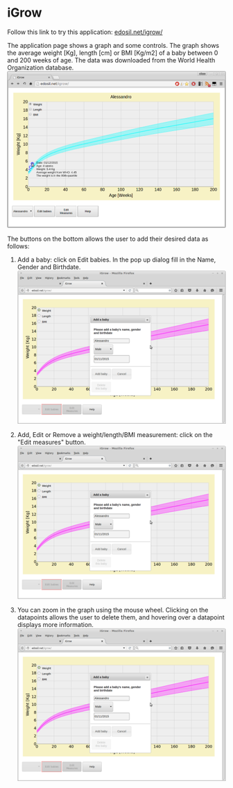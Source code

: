 # iGrow
Follow this link to try this application: 
[edosil.net/igrow/](http://edosil.net/igrow/ "iGrow")

The application page shows a graph and some controls. 
The graph shows the average weight [Kg], length [cm] or BMI [Kg/m2] of a baby between 0 and 200 weeks of age. The data was downloaded from the World Health Organization database. 
![Alt text](https://github.com/aless80/iGrow/blob/master/iGrow.png "iGrow 1")

The buttons on the bottom allows the user to add their desired data as follows: 
1. Add a baby: click on Edit babies. In the pop up dialog fill in the Name, Gender and Birthdate.
![Alt text](https://github.com/aless80/iGrow/blob/master/iGrow1.png "iGrow 1")

2. Add, Edit or Remove a weight/length/BMI measurement: click on the "Edit measures" button.
![Alt text](https://github.com/aless80/iGrow/blob/master/iGrow1.png "iGrow 2")

3. You can zoom in the graph using the mouse wheel. Clicking on the datapoints allows the user to delete them, and hovering over a datapoint displays more information.
![Alt text](https://github.com/aless80/iGrow/blob/master/iGrow1.png "iGrow 3")

